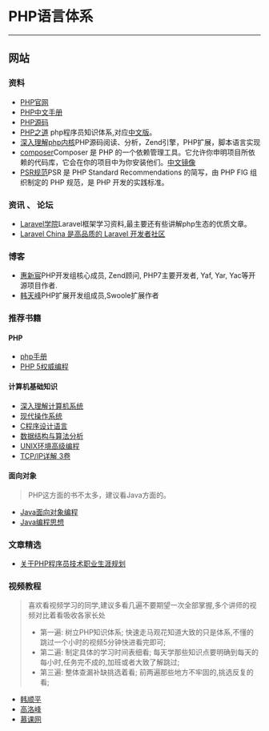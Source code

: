 # PHP语言体系

------


## 网站

### 资料
* [PHP官网](http://www.php.net/)
* [PHP中文手册](http://php.net/manual/zh/)
* [PHP源码](https://github.com/php/php-src/)
* [PHP之道](http://www.phptherightway.com/) php程序员知识体系,对应[中文版](http://laravel-china.github.io/php-the-right-way/)。
* [深入理解php内核](http://www.php-internals.com/)PHP源码阅读、分析，Zend引擎，PHP扩展，脚本语言实现
* [composer](https://getcomposer.org/)Composer 是 PHP 的一个依赖管理工具。它允许你申明项目所依赖的代码库，它会在你的项目中为你安装他们。[中文镜像](http://www.phpcomposer.com/)
* [PSR规范](https://psr.phphub.org/?from=hw798&lid=218)PSR 是 PHP Standard Recommendations 的简写，由 PHP FIG 组织制定的 PHP 规范，是 PHP 开发的实践标准。


### 资讯 、 论坛


* [Laravel学院](http://laravelacademy.org/)Laravel框架学习资料,最主要还有些讲解php生态的优质文章。
* [Laravel China 是高品质的 Laravel 开发者社区](https://laravel-china.org/)


### 博客

* [惠新宸](http://www.laruence.com/)PHP开发组核心成员, Zend顾问, PHP7主要开发者, Yaf, Yar, Yac等开源项目作者.
* [韩天峰](http://rango.swoole.com/aboutme)PHP扩展开发组成员,Swoole扩展作者

### 推荐书籍

#### PHP 
* [php手册](http://php.net/manual/zh/)
* [PHP 5权威编程](https://book.douban.com/subject/2981954/)

#### 计算机基础知识

* [深入理解计算机系统](https://book.douban.com/subject/1230413/)
* [现代操作系统](https://book.douban.com/subject/3852290/)
* [C程序设计语言](https://book.douban.com/subject/1139336/)
* [数据结构与算法分析](https://book.douban.com/subject/1139426/)
* [UNIX环境高级编程](https://book.douban.com/subject/1788421/)
* [TCP/IP详解 3卷](https://book.douban.com/subject/1088054/)

#### 面向对象
> PHP这方面的书不太多，建议看Java方面的。

* [Java面向对象编程](https://book.douban.com/subject/1837608/)
* [Java编程思想](https://book.douban.com/subject/2130190/)


### 文章精选

* [关于PHP程序员技术职业生涯规划](http://rango.swoole.com/archives/570)

### 视频教程

> 喜欢看视频学习的同学,建议多看几遍不要期望一次全部掌握,多个讲师的视频对比着看吸收各家长处
> 
> * 第一遍:  树立PHP知识体系; 快速走马观花知道大致的只是体系,不懂的跳过一个小时的视频5分钟快进看完即可;
> * 第二遍:  制定具体的学习时间表细看; 每天学那些知识点要明确到每天的每小时,任务完不成的,加班或者大致了解跳过;
> * 第三遍:  整体查漏补缺挑选着看; 前两遍那些地方不牢固的,挑选反复的看;


* [韩顺平](http://www.itbull.cn/videoDownload/159.html)
* [高洛峰](http://www.itxdl.cn/php/html/PHPvideo/php_chujishipin/) 
* [慕课网](https://www.imooc.com/course/list?c=php)

